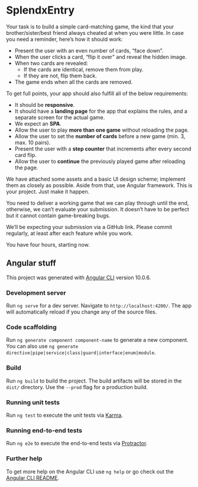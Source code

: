 # SplendxEntry

Your task is to build a simple card-matching game, the kind that your brother/sister/best friend
always cheated at when you were little. In case you need a reminder, here’s how it should work:

- Present the user with an even number of cards, “face down”.
- When the user clicks a card, “flip it over” and reveal the hidden image.
- When two cards are revealed:
  - If the cards are identical, remove them from play.
  - If they are not, flip them back.
- The game ends when all the cards are removed.

To get full points, your app should also fulfill all of the below requirements:

- It should be **responsive**.
- It should have a **landing page** for the app that explains the rules, and a separate screen for the actual game.
- We expect an **SPA**.
- Allow the user to play **more than one game** without reloading the page.
- Allow the user to set the **number of cards** before a new game (min. 3, max. 10 pairs).
- Present the user with a **step counter** that increments after every second card flip.
- Allow the user to **continue** the previously played game after reloading the page.

We have attached some assets and a basic UI design scheme; implement them as closely as possible.
Aside from that, use Angular framework. This is your project. Just make it happen.

You need to deliver a working game that we can play through until the end, otherwise,
we can’t evaluate your submission. It doesn’t have to be perfect but it cannot contain game-breaking bugs.

We’ll be expecting your submission via a GitHub link. Please commit regularly,
at least after each feature while you work.

You have four hours, starting now.

## Angular stuff

This project was generated with [Angular CLI](https://github.com/angular/angular-cli) version 10.0.6.

### Development server

Run `ng serve` for a dev server. Navigate to `http://localhost:4200/`. The app will automatically reload if you change any of the source files.

### Code scaffolding

Run `ng generate component component-name` to generate a new component. You can also use `ng generate directive|pipe|service|class|guard|interface|enum|module`.

### Build

Run `ng build` to build the project. The build artifacts will be stored in the `dist/` directory. Use the `--prod` flag for a production build.

### Running unit tests

Run `ng test` to execute the unit tests via [Karma](https://karma-runner.github.io).

### Running end-to-end tests

Run `ng e2e` to execute the end-to-end tests via [Protractor](http://www.protractortest.org/).

### Further help

To get more help on the Angular CLI use `ng help` or go check out the [Angular CLI README](https://github.com/angular/angular-cli/blob/master/README.md).
